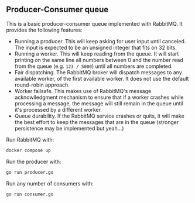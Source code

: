 Producer-Consumer queue
-----------------------

This is a basic producer-consumer queue implemented with RabbitMQ. It provides the following features:

- Running a producer. This will keep asking for user input until canceled. The input is expected to be an unsigned integer that fits on 32 bits.
- Running a worker. This will keep reading from the queue. It will start printing on the same line all numbers between 0 and the number read from the queue (e.g. `123 / 5000`) until all numbers are completed.
- Fair dispatching. The RabbitMQ broker will dispatch messages to any available worker, of the first available worker. It does not use the default round-robin approach.
- Worker failsafe. This makes use of RabbitMQ's message acknowlledgment mechanism to ensure that if a worker crashes while processing a message, the message will still remain in the queue until it's processed by a different worker.
- Queue durability. If the RabbitMQ service crashes or quits, it will make the best effort to keep the messages that are in the queue (stronger persistence may be implemented but yeah...) 

Run RabbitMQ with:

```sh
docker compose up 
```

Run the producer with:

```sh
go run producer.go
```

Run any number of consumers with:

```sh
go run consumer.go
```